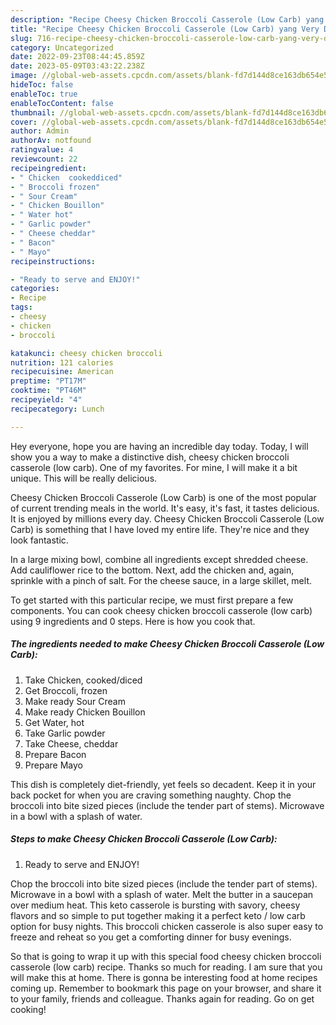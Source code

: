 ```yaml
---
description: "Recipe Cheesy Chicken Broccoli Casserole (Low Carb) yang Very Delicious"
title: "Recipe Cheesy Chicken Broccoli Casserole (Low Carb) yang Very Delicious"
slug: 716-recipe-cheesy-chicken-broccoli-casserole-low-carb-yang-very-delicious
category: Uncategorized
date: 2022-09-23T08:44:45.859Z
date: 2023-05-09T03:43:22.238Z
image: //global-web-assets.cpcdn.com/assets/blank-fd7d144d8ce163db654e5a02c40b08a2775adb7897d16e4062681dc7e1b2800f.png
hideToc: false
enableToc: true
enableTocContent: false
thumbnail: //global-web-assets.cpcdn.com/assets/blank-fd7d144d8ce163db654e5a02c40b08a2775adb7897d16e4062681dc7e1b2800f.png
cover: //global-web-assets.cpcdn.com/assets/blank-fd7d144d8ce163db654e5a02c40b08a2775adb7897d16e4062681dc7e1b2800f.png
author: Admin
authorAv: notfound
ratingvalue: 4
reviewcount: 22
recipeingredient:
- " Chicken  cookeddiced"
- " Broccoli frozen"
- " Sour Cream"
- " Chicken Bouillon"
- " Water hot"
- " Garlic powder"
- " Cheese cheddar"
- " Bacon"
- " Mayo"
recipeinstructions:

- "Ready to serve and ENJOY!"
categories:
- Recipe
tags:
- cheesy
- chicken
- broccoli

katakunci: cheesy chicken broccoli 
nutrition: 121 calories
recipecuisine: American
preptime: "PT17M"
cooktime: "PT46M"
recipeyield: "4"
recipecategory: Lunch

---
```



Hey everyone, hope you are having an incredible day today. Today, I will show you a way to make a distinctive dish, cheesy chicken broccoli casserole (low carb). One of my favorites. For mine, I will make it a bit unique. This will be really delicious.

Cheesy Chicken Broccoli Casserole (Low Carb) is one of the most popular of current trending meals in the world. It's easy, it's fast, it tastes delicious. It is enjoyed by millions every day. Cheesy Chicken Broccoli Casserole (Low Carb) is something that I have loved my entire life. They're nice and they look fantastic.

In a large mixing bowl, combine all ingredients except shredded cheese. Add cauliflower rice to the bottom. Next, add the chicken and, again, sprinkle with a pinch of salt. For the cheese sauce, in a large skillet, melt.


To get started with this particular recipe, we must first prepare a few components. You can cook cheesy chicken broccoli casserole (low carb) using 9 ingredients and 0 steps. Here is how you cook that.

<!--inarticleads1-->

##### The ingredients needed to make Cheesy Chicken Broccoli Casserole (Low Carb):

1. Take  Chicken,  cooked/diced
1. Get  Broccoli, frozen
1. Make ready  Sour Cream
1. Make ready  Chicken Bouillon
1. Get  Water, hot
1. Take  Garlic powder
1. Take  Cheese, cheddar
1. Prepare  Bacon
1. Prepare  Mayo


This dish is completely diet-friendly, yet feels so decadent. Keep it in your back pocket for when you are craving something naughty. Chop the broccoli into bite sized pieces (include the tender part of stems). Microwave in a bowl with a splash of water. 

<!--inarticleads2-->

##### Steps to make Cheesy Chicken Broccoli Casserole (Low Carb):


1. Ready to serve and ENJOY!

Chop the broccoli into bite sized pieces (include the tender part of stems). Microwave in a bowl with a splash of water. Melt the butter in a saucepan over medium heat. This keto casserole is bursting with savory, cheesy flavors and so simple to put together making it a perfect keto / low carb option for busy nights. This broccoli chicken casserole is also super easy to freeze and reheat so you get a comforting dinner for busy evenings. 

So that is going to wrap it up with this special food cheesy chicken broccoli casserole (low carb) recipe. Thanks so much for reading. I am sure that you will make this at home. There is gonna be interesting food at home recipes coming up. Remember to bookmark this page on your browser, and share it to your family, friends and colleague. Thanks again for reading. Go on get cooking!
